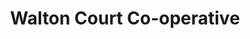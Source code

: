 ---
title: "Walton Court Co-operative"
url: /aylesbury/walton-court-co-operative/
shop: supermarket
---